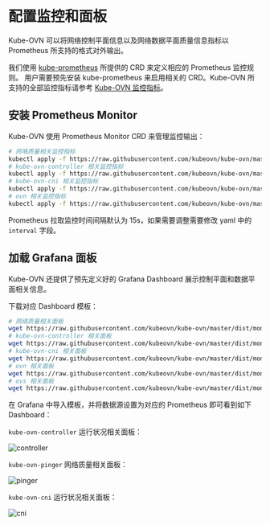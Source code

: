 # 配置监控和面板

Kube-OVN 可以将网络控制平面信息以及网络数据平面质量信息指标以 Prometheus 所支持的格式对外输出。

我们使用 [kube-prometheus](https://github.com/coreos/kube-prometheus) 所提供的 CRD 来定义相应的 Prometheus 监控规则。
用户需要预先安装 kube-prometheus 来启用相关的 CRD。Kube-OVN 所支持的全部监控指标请参考 [Kube-OVN 监控指标](../reference/metrics.md)。

## 安装 Prometheus Monitor

Kube-OVN 使用 Prometheus Monitor CRD 来管理监控输出：

```bash
# 网咯质量相关监控指标
kubectl apply -f https://raw.githubusercontent.com/kubeovn/kube-ovn/master/dist/monitoring/pinger-monitor.yaml
# kube-ovn-controller 相关监控指标
kubectl apply -f https://raw.githubusercontent.com/kubeovn/kube-ovn/master/dist/monitoring/controller-monitor.yaml
# kube-ovn-cni 相关监控指标
kubectl apply -f https://raw.githubusercontent.com/kubeovn/kube-ovn/master/dist/monitoring/cni-monitor.yaml
# ovn 相关监控指标
kubectl apply -f https://raw.githubusercontent.com/kubeovn/kube-ovn/master/dist/monitoring/ovn-monitor.yaml
```

Prometheus 拉取监控时间间隔默认为 15s，如果需要调整需要修改 yaml 中的 `interval` 字段。

## 加载 Grafana 面板
Kube-OVN 还提供了预先定义好的 Grafana Dashboard 展示控制平面和数据平面相关信息。

下载对应 Dashboard 模板：

```bash
# 网络质量相关面板
wget https://raw.githubusercontent.com/kubeovn/kube-ovn/master/dist/monitoring/pinger-grafana.json
# kube-ovn-controller 相关面板
wget https://raw.githubusercontent.com/kubeovn/kube-ovn/master/dist/monitoring/controller-grafana.json
# kube-ovn-cni 相关面板
wget https://raw.githubusercontent.com/kubeovn/kube-ovn/master/dist/monitoring/cni-grafana.json
# ovn 相关面板
wget https://raw.githubusercontent.com/kubeovn/kube-ovn/master/dist/monitoring/ovn-grafana.json
# ovs 相关面板
wget https://raw.githubusercontent.com/kubeovn/kube-ovn/master/dist/monitoring/ovs-grafana.json
```

在 Grafana 中导入模板，并将数据源设置为对应的 Prometheus 即可看到如下 Dashboard：

`kube-ovn-controller` 运行状况相关面板：

![controller](../static/controller-grafana.png)

`kube-ovn-pinger` 网络质量相关面板：

![pinger](../static/pinger-grafana.png)

`kube-ovn-cni` 运行状况相关面板：

![cni](../static/cni-grafana.png)
